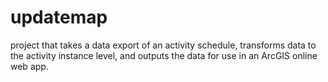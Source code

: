 # updatemap
project that takes a data export of an activity schedule, transforms data to the activity instance level, and outputs the data for use in an ArcGIS online web app.
